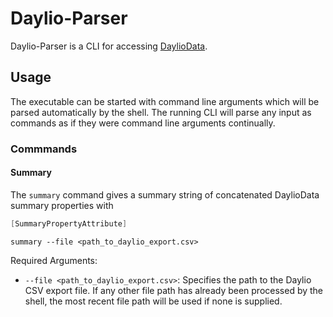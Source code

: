 # Daylio-Parser


Daylio-Parser is a CLI for accessing [DaylioData](https://www.nuget.org/packages/DaylioData).

## Usage

The executable can be started with command line arguments which will be parsed automatically by the shell. The running CLI will parse any input as commands as if they were command line arguments continually.

### Commmands

#### Summary

The `summary` command gives a summary string of concatenated DaylioData summary properties with

```csharp
[SummaryPropertyAttribute]
```

```summary --file <path_to_daylio_export.csv>```

Required Arguments:

- `--file <path_to_daylio_export.csv>`: Specifies the path to the Daylio CSV export file. If any other file path has already been processed by the shell, the most recent file path will be used if none is supplied.
